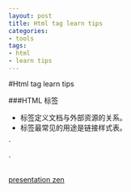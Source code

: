 ```yaml
---
layout: post
title: Html tag learn tips
categories:
- tools
tags:
- html
- learn tips
---
```


#Html tag learn tips

###HTML <link> 标签
- <link> 标签定义文档与外部资源的关系。
- <link> 标签最常见的用途是链接样式表。

`<head>
<link rel="stylesheet" type="text/css" href="theme.css" />
</head>`

###

[presentation zen](http://ishare.iask.sina.com.cn/f/9515993.html)

